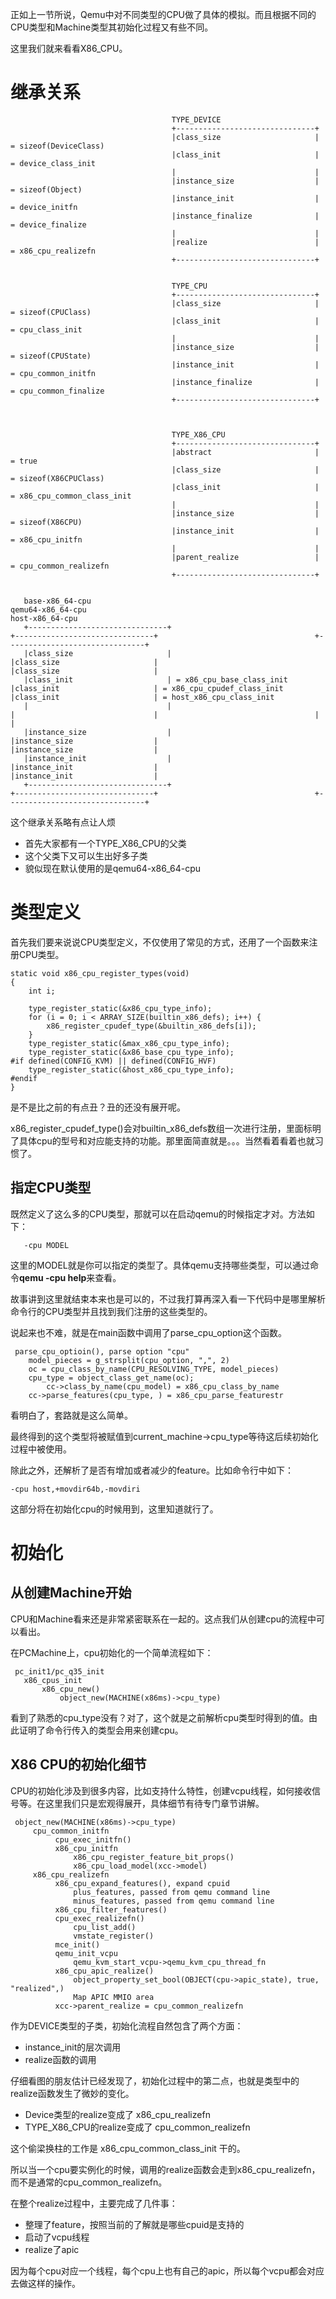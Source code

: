 正如上一节所说，Qemu中对不同类型的CPU做了具体的模拟。而且根据不同的CPU类型和Machine类型其初始化过程又有些不同。

这里我们就来看看X86_CPU。

# 继承关系

```
                                    TYPE_DEVICE
                                    +-------------------------------+
                                    |class_size                     | = sizeof(DeviceClass)
                                    |class_init                     | = device_class_init
                                    |                               |
                                    |instance_size                  | = sizeof(Object)
                                    |instance_init                  | = device_initfn
                                    |instance_finalize              | = device_finalize
                                    |                               |
                                    |realize                        | = x86_cpu_realizefn
                                    +-------------------------------+


                                    TYPE_CPU
                                    +-------------------------------+
                                    |class_size                     | = sizeof(CPUClass)
                                    |class_init                     | = cpu_class_init
                                    |                               |
                                    |instance_size                  | = sizeof(CPUState)
                                    |instance_init                  | = cpu_common_initfn
                                    |instance_finalize              | = cpu_common_finalize
                                    +-------------------------------+



                                    TYPE_X86_CPU
                                    +-------------------------------+
                                    |abstract                       | = true
                                    |class_size                     | = sizeof(X86CPUClass)
                                    |class_init                     | = x86_cpu_common_class_init
                                    |                               |
                                    |instance_size                  | = sizeof(X86CPU)
                                    |instance_init                  | = x86_cpu_initfn
                                    |                               |
                                    |parent_realize                 | = cpu_common_realizefn
                                    +-------------------------------+


   base-x86_64-cpu                                                    qemu64-x86_64-cpu                                                   host-x86_64-cpu
   +-------------------------------+                                  +-------------------------------+                                   +-------------------------------+
   |class_size                     |                                  |class_size                     |                                   |class_size                     |
   |class_init                     | = x86_cpu_base_class_init        |class_init                     | = x86_cpu_cpudef_class_init       |class_init                     | = host_x86_cpu_class_init
   |                               |                                  |                               |                                   |                               |
   |instance_size                  |                                  |instance_size                  |                                   |instance_size                  |
   |instance_init                  |                                  |instance_init                  |                                   |instance_init                  |
   +-------------------------------+                                  +-------------------------------+                                   +-------------------------------+
```

这个继承关系略有点让人烦

  * 首先大家都有一个TYPE_X86_CPU的父类
  * 这个父类下又可以生出好多子类
  * 貌似现在默认使用的是qemu64-x86_64-cpu

# 类型定义

首先我们要来说说CPU类型定义，不仅使用了常见的方式，还用了一个函数来注册CPU类型。

```
static void x86_cpu_register_types(void)
{
    int i;

    type_register_static(&x86_cpu_type_info);
    for (i = 0; i < ARRAY_SIZE(builtin_x86_defs); i++) {
        x86_register_cpudef_type(&builtin_x86_defs[i]);
    }
    type_register_static(&max_x86_cpu_type_info);
    type_register_static(&x86_base_cpu_type_info);
#if defined(CONFIG_KVM) || defined(CONFIG_HVF)
    type_register_static(&host_x86_cpu_type_info);
#endif
}
```

是不是比之前的有点丑？丑的还没有展开呢。

x86_register_cpudef_type()会对builtin_x86_defs数组一次进行注册，里面标明了具体cpu的型号和对应能支持的功能。那里面简直就是。。。当然看着看着也就习惯了。

## 指定CPU类型

既然定义了这么多的CPU类型，那就可以在启动qemu的时候指定才对。方法如下：

```
   -cpu MODEL
```

这里的MODEL就是你可以指定的类型了。具体qemu支持哪些类型，可以通过命令**qemu -cpu help**来查看。

故事讲到这里就结束本来也是可以的，不过我打算再深入看一下代码中是哪里解析命令行的CPU类型并且找到我们注册的这些类型的。

说起来也不难，就是在main函数中调用了parse_cpu_option这个函数。

```
 parse_cpu_optioin(), parse option "cpu"
    model_pieces = g_strsplit(cpu_option, ",", 2)
    oc = cpu_class_by_name(CPU_RESOLVING_TYPE, model_pieces)
    cpu_type = object_class_get_name(oc);
        cc->class_by_name(cpu_model) = x86_cpu_class_by_name
    cc->parse_features(cpu_type, ) = x86_cpu_parse_featurestr
```

看明白了，套路就是这么简单。

最终得到的这个类型将被赋值到current_machine->cpu_type等待这后续初始化过程中被使用。

除此之外，还解析了是否有增加或者减少的feature。比如命令行中如下：

```
-cpu host,+movdir64b,-movdiri
```

这部分将在初始化cpu的时候用到，这里知道就行了。

# 初始化

## 从创建Machine开始

CPU和Machine看来还是非常紧密联系在一起的。这点我们从创建cpu的流程中可以看出。

在PCMachine上，cpu初始化的一个简单流程如下：

```
 pc_init1/pc_q35_init
   x86_cpus_init
       x86_cpu_new()
           object_new(MACHINE(x86ms)->cpu_type)
```

看到了熟悉的cpu_type没有？对了，这个就是之前解析cpu类型时得到的值。由此证明了命令行传入的类型会用来创建cpu。

## X86 CPU的初始化细节

CPU的初始化涉及到很多内容，比如支持什么特性，创建vcpu线程，如何接收信号等。在这里我们只是宏观得展开，具体细节有待专门章节讲解。

```
 object_new(MACHINE(x86ms)->cpu_type)
     cpu_common_initfn
          cpu_exec_initfn()
          x86_cpu_initfn
              x86_cpu_register_feature_bit_props()
              x86_cpu_load_model(xcc->model)
     x86_cpu_realizefn
          x86_cpu_expand_features(), expand cpuid
              plus_features, passed from qemu command line
              minus_features, passed from qemu command line
          x86_cpu_filter_features()
          cpu_exec_realizefn()
              cpu_list_add()
              vmstate_register()
          mce_init()
          qemu_init_vcpu
              qemu_kvm_start_vcpu->qemu_kvm_cpu_thread_fn
          x86_cpu_apic_realize()
              object_property_set_bool(OBJECT(cpu->apic_state), true, "realized",)
              Map APIC MMIO area
          xcc->parent_realize = cpu_common_realizefn
```

作为DEVICE类型的子类，初始化流程自然包含了两个方面：

  * instance_init的层次调用
  * realize函数的调用

仔细看图的朋友估计已经发现了，初始化过程中的第二点，也就是类型中的realize函数发生了微妙的变化。

  * Device类型的realize变成了 x86_cpu_realizefn
  * TYPE_X86_CPU的realize变成了 cpu_common_realizefn

这个偷梁换柱的工作是 x86_cpu_common_class_init 干的。

所以当一个cpu要实例化的时候，调用的realize函数会走到x86_cpu_realizefn，而不是通常的cpu_common_realizefn。

在整个realize过程中，主要完成了几件事：

  * 整理了feature，按照当前的了解就是哪些cpuid是支持的
  * 启动了vcpu线程
  * realize了apic

因为每个cpu对应一个线程，每个cpu上也有自己的apic，所以每个vcpu都会对应去做这样的操作。
